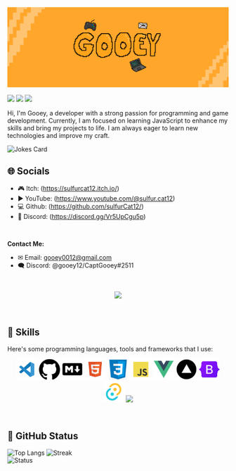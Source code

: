 <img src="https://raw.githubusercontent.com/CaptGooey12/CaptGooey12/main/GooeyBanner.png"> 

<a href="#"><img src="https://komarev.com/ghpvc/?username=Gooey12&label=Visitors" /></a>
<a href="https://gooey12.vercel.app"><img src="https://img.shields.io/badge/Gooey12-blue" /></a> <img src="https://img.shields.io/badge/OS-Windows-Windows?logo=windows&labelColor=gray&logoColor=white&color=007ec6"/>

Hi, I'm Gooey, a developer with a strong passion for programming and game development. Currently, I am focused on learning JavaScript to enhance my skills and bring my projects to life. I am always eager to learn new technologies and improve my craft.

![Jokes Card](https://readme-jokes.vercel.app/api?theme=tokyonight)

## 🌐 Socials

- 🎮 Itch: (https://sulfurcat12.itch.io/)
- ▶️ YouTube: (https://www.youtube.com/@sulfur.cat12)
- 💻 Github: (https://github.com/sulfurCat12/)  
- 💬 Discord: (https://discord.gg/Vr5UpCgu5p)
  
<br>

**Contact Me:**
- ✉ Email: gooey0012@gmail.com
- 🗨 Discord: @gooey12/CaptGooey#2511
  
<br>

<p align="center">
<a target="_blank" rel="noopener noreferrer" href="https://mail.google.com/mail/u/0/?fs=1&to=gooey0012@gmail.com&su=&body=&bcc=&tf=cm"><img src="https://img.shields.io/badge/Send%20Me%20Email-007ec6?style=for-the-badge&logo"/></a>
</p>

<br>

## 🎯 Skills
Here's some programming languages, tools and frameworks that I use:

<p align="center">
<a href="https://code.visualstudio.com"><img src="https://raw.githubusercontent.com/nthnn/nthnn/main/assets/ic-visual-studio-code.png" width="48" /></a>
<a href="https://github.com/"><img src="https://raw.githubusercontent.com/nthnn/nthnn/main/assets/ic-github.png" width="48" /></a>
<a href="https://markdownguide.org/"><img src="https://raw.githubusercontent.com/nthnn/nthnn/main/assets/ic-markdown.png" width="48" /></a>
<a href="https://html5.org"><img src="https://raw.githubusercontent.com/nthnn/nthnn/main/assets/ic-html5.png" width="48" /></a>
<a href="https://www.css3.com"><img src="https://raw.githubusercontent.com/nthnn/nthnn/main/assets/ic-css3.png" width="48" /></a>
<a href="https://www.javascript.com"><img src="https://raw.githubusercontent.com/nthnn/nthnn/main/assets/ic-js.png" width="48" /></a>
<a href="https://vuejs.org/"><img src="https://raw.githubusercontent.com/nthnn/nthnn/main/assets/ic-vue.png" width="48" /></a>
<a href="https://vercel.com/"><img src="https://raw.githubusercontent.com/nthnn/nthnn/main/assets/ic-vercel.png" width="48" /></a>
<a href="https://getbootstrap.com/"><img src="https://raw.githubusercontent.com/nthnn/nthnn/main/assets/ic-bootstrap.png" width="48" /></a>
<a href="https://tauri.app/"><img src="https://raw.githubusercontent.com/CaptGooey12/CaptGooey12/main/Icons/tauri_icon.png" width="48" /></a>
<a href="https://coffeescript.org/" ><img src="https://raw.githubusercontent.com/Gooey12/Gooey12/main/Icons/coffeescript_icon.png" width="48" /></a>
</p>

<br>

## 📶 GitHub Status
 ![Top Langs](https://github-readme-stats.vercel.app/api/top-langs/?username=Gooey12&layout=compact&theme=tokyonight&hide=css)
![Streak](https://github-readme-streak-stats.herokuapp.com/?user=Gooey12&theme=tokyonight)
<br>
![Status](https://github-readme-stats.vercel.app/api?username=Gooey12&theme=tokyonight&show_icons=true)
